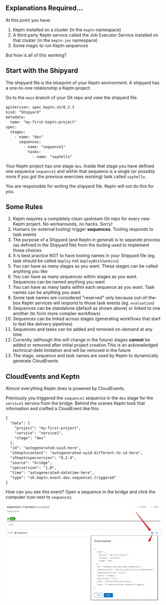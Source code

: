 ## Explanations Required...

At this point you have:

1. Keptn installed on a cluster (in the `keptn` namespace)
2. A third party Keptn service called the Job Executor Service installed on that cluster (in the `keptn-jes` namespace)
3. Some magic to run Keptn sequences

But how is all of this working?

## Start with the Shipyard

The shipyard file is the blueprint of your Keptn environment. A shipyard has a one-to-one relationship a Keptn project.

Go to the `main` branch of your Git repo and view the shipyard file:

```
apiVersion: spec.keptn.sh/0.2.3
kind: "Shipyard"
metadata:
  name: "my-first-keptn-project"
spec:
  stages:
    - name: "dev"
      sequences:
        - name: "sequence1"
          tasks: 
            - name: "sayhello"
```

Your Keptn project has one stage `dev`. Inside that stage you have defined one sequence `sequence1` and within that sequence is a single (or possibly more if you got the previous exercises working) task called `sayhello`.

You are responsible for writing the shipyard file. Keptn will not do this for you.

## Some Rules

1. Keptn requires a completely clean upstream Git repo for every new Keptn project. No workarounds, no hacks. Sorry!
2. Humans (or external tooling) trigger **sequences**. Tooling responds to task events
3. The purpose of a Shipyard (and Keptn in general) is to separate process (as defined in the Shipyard file) from the tooling used to implement those choices
4. It is best practice NOT to have tooling names in your Shipyard file (eg. task should be called `deploy` not `deployWithJenkins`)
5. You can have as many stages as you want. These stages can be called anything you like
6. You can have as many sequences within stages as you want. Sequences can be named anything you want
7. You can have as many tasks within each sequence as you want. Task names can be anything you want
8. Some task names are considered "reserved" only because out-of-the-box Keptn services will respond to those task events (eg. `evaluation`)
9. Sequences can be standalone (default as shown above) or linked to one another (to form more complex workflows)
10. Sequences can be linked across stages (generating workflows that start to feel like delivery pipelines)
11. Sequences and tasks can be added and removed on-demand at any time
12. Currently (although this will change in the future) stages **cannot** be added or removed after initial project creation
   This is an acknowledged technical-debt limitation and will be removed in the future
13. The stage, sequence and task names are used by Keptn to dynamically generate CloudEvents


## CloudEvents and Keptn
Almost everything Keptn does is powered by CloudEvents.

Previously you triggered the `sequence1` sequence in the `dev` stage for the `service1` service from the bridge. Behind the scenes Keptn took that information and crafted a CloudEvent like this:

```
{
  "data": {
    "project": "my-first-project",
    "service": "service1",
    "stage": "dev"
  },
  "id": "autogenerated-uuid-here",
  "shkeptncontext": "autogenerated-uuid-different-to-id-here",
  "shkeptnspecversion": "0.2.4",
  "source": "bridge",
  "specversion": "1.0",
  "time": "autogenerated-datetime-here",
  "type": "sh.keptn.event.dev.sequence1.triggered"
}
```

How can you see this event? Open a sequence in the bridge and click the computer icon next to `sequence1`.

![](assets/images/explanations-1.png)

